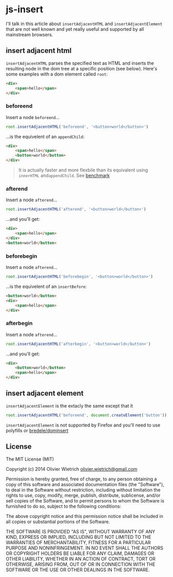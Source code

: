 js-insert
=========

I'll talk in this article about `insertAdjacentHTML` and `insertAdjacentElement` that are not well known and yet really useful and supported by all mainstream browsers.


## insert adjacent html


`insertAdjacentHTML` parses the specified text as HTML and inserts the resulting node in the dom tree at a specific position (see below). Here's some examples with a dom element called `root`:

```html
<div>
	<span>hello</span>
</div>
```

### beforeend

Insert a node `beforeend`...

```js
root.insertAdjacentHTML('beforeend', '<button>world</button>')
```

...is the equivelent of an `appendChild`:

```html
<div>
	<span>hello</span>
	<button>world</button>
</div>
```
  > It is actually faster and more flexbile than its equivalent using `innerHTML` and`appendChild`.  See [benchmark](http://jsperf.com/innerhtml-vs-insertadjacent)

### afterend

Insert a node `afterend`...

```js
root.insertAdjacentHTML('afterend', '<button>world</button>')
```
...and you'll get:

```html
<div>
	<span>hello</span>
</div>
<button>world</button>
```

### beforebegin

Insert a node `afterend`...

```js
root.insertAdjacentHTML('beforebegin', '<button>world</button>')
```
...is the equivelent of an `insertBefore`:

```html
<button>world</button>
<div>
	<span>hello</span>
</div>
```

### afterbegin


Insert a node `afterend`...

```js
root.insertAdjacentHTML('afterbegin', '<button>world</button>')
```

...and you'll get:

```html
<div>
	<button>world</button>
	<span>hello</span>
</div>
```

## insert adjacent element

`insertAdjacentElement` is the extacly the same except that it

```js
root.insertAdjacentHTML('beforeend', document.createElement('button'));
```

`insertAdjacentElement` is not supported by Firefox and you'll need to use polyfills or [bredele/dominsert](http://github.com/bredele/dominsert)

## License

The MIT License (MIT)

Copyright (c) 2014 Olivier Wietrich <olivier.wietrich@gmail.com>

Permission is hereby granted, free of charge, to any person obtaining a copy of this software and associated documentation files (the "Software"), to deal in the Software without restriction, including without limitation the rights to use, copy, modify, merge, publish, distribute, sublicense, and/or sell copies of the Software, and to permit persons to whom the Software is furnished to do so, subject to the following conditions:

The above copyright notice and this permission notice shall be included in all copies or substantial portions of the Software.

THE SOFTWARE IS PROVIDED "AS IS", WITHOUT WARRANTY OF ANY KIND, EXPRESS OR IMPLIED, INCLUDING BUT NOT LIMITED TO THE WARRANTIES OF MERCHANTABILITY, FITNESS FOR A PARTICULAR PURPOSE AND NONINFRINGEMENT. IN NO EVENT SHALL THE AUTHORS OR COPYRIGHT HOLDERS BE LIABLE FOR ANY CLAIM, DAMAGES OR OTHER LIABILITY, WHETHER IN AN ACTION OF CONTRACT, TORT OR OTHERWISE, ARISING FROM, OUT OF OR IN CONNECTION WITH THE SOFTWARE OR THE USE OR OTHER DEALINGS IN THE SOFTWARE.

